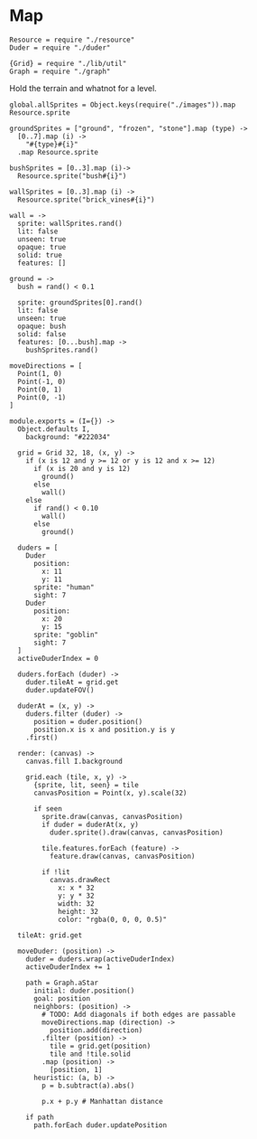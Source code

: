 Map
===
    Resource = require "./resource"
    Duder = require "./duder"

    {Grid} = require "./lib/util"
    Graph = require "./graph"

Hold the terrain and whatnot for a level.

    global.allSprites = Object.keys(require("./images")).map Resource.sprite

    groundSprites = ["ground", "frozen", "stone"].map (type) ->
      [0..7].map (i) ->
        "#{type}#{i}"
      .map Resource.sprite

    bushSprites = [0..3].map (i)->
      Resource.sprite("bush#{i}")

    wallSprites = [0..3].map (i) ->
      Resource.sprite("brick_vines#{i}")

    wall = ->
      sprite: wallSprites.rand()
      lit: false
      unseen: true
      opaque: true
      solid: true
      features: []

    ground = ->
      bush = rand() < 0.1
    
      sprite: groundSprites[0].rand()
      lit: false
      unseen: true
      opaque: bush
      solid: false
      features: [0...bush].map ->
        bushSprites.rand()

    moveDirections = [
      Point(1, 0)
      Point(-1, 0)
      Point(0, 1)
      Point(0, -1)
    ]

    module.exports = (I={}) ->
      Object.defaults I,
        background: "#222034"

      grid = Grid 32, 18, (x, y) ->
        if (x is 12 and y >= 12 or y is 12 and x >= 12)
          if (x is 20 and y is 12)
            ground()
          else
            wall()
        else
          if rand() < 0.10
            wall()
          else
            ground()

      duders = [
        Duder
          position:
            x: 11
            y: 11
          sprite: "human"
          sight: 7
        Duder
          position:
            x: 20
            y: 15
          sprite: "goblin"
          sight: 7
      ]
      activeDuderIndex = 0

      duders.forEach (duder) ->
        duder.tileAt = grid.get
        duder.updateFOV()

      duderAt = (x, y) ->
        duders.filter (duder) ->
          position = duder.position()
          position.x is x and position.y is y
        .first()

      render: (canvas) ->
        canvas.fill I.background

        grid.each (tile, x, y) ->
          {sprite, lit, seen} = tile
          canvasPosition = Point(x, y).scale(32)
          
          if seen
            sprite.draw(canvas, canvasPosition)
            if duder = duderAt(x, y)
              duder.sprite().draw(canvas, canvasPosition)

            tile.features.forEach (feature) ->
              feature.draw(canvas, canvasPosition)

            if !lit
              canvas.drawRect
                x: x * 32
                y: y * 32
                width: 32
                height: 32
                color: "rgba(0, 0, 0, 0.5)"

      tileAt: grid.get

      moveDuder: (position) ->
        duder = duders.wrap(activeDuderIndex)
        activeDuderIndex += 1

        path = Graph.aStar
          initial: duder.position()
          goal: position
          neighbors: (position) ->
            # TODO: Add diagonals if both edges are passable
            moveDirections.map (direction) ->
              position.add(direction)
            .filter (position) ->
              tile = grid.get(position)
              tile and !tile.solid
            .map (position) ->
              [position, 1]
          heuristic: (a, b) ->
            p = b.subtract(a).abs()

            p.x + p.y # Manhattan distance

        if path
          path.forEach duder.updatePosition
